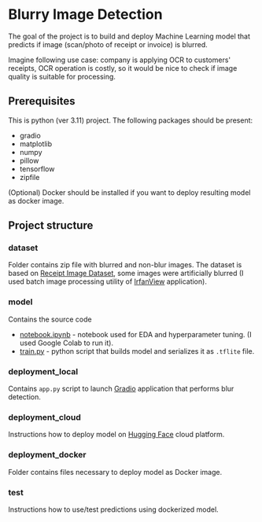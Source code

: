 # Blurry Image Detection

The goal of the project is to build and deploy Machine Learning model that predicts if image (scan/photo of receipt or invoice) is blurred. 

Imagine following use case: company is applying OCR to customers' receipts, OCR operation is costly, so it would be nice to check if image quality is suitable for processing.


## Prerequisites

This is python (ver 3.11) project. The following packages should be present:
- gradio
- matplotlib
- numpy
- pillow
- tensorflow
- zipfile

(Optional) Docker should be installed if you want to deploy resulting model as docker image.    


## Project structure

### dataset
Folder contains zip file with blurred and non-blur images. The dataset is based on [Receipt Image Dataset](https://expressexpense.com/blog/free-receipt-images-ocr-machine-learning-dataset/), 
some images were artificially blurred (I used batch image processing utility of [IrfanView](https://www.irfanview.com/) application).

### model
Contains the source code  
- [notebook.ipynb](model/notebook.ipynb) - notebook used for EDA and hyperparameter tuning. (I used Google Colab to run it).
- [train.py](model/train.py) - python script that builds model and serializes it as `.tflite` file.

### deployment_local
Contains `app.py` script to launch [Gradio](https://www.gradio.app/) application that performs blur detection.

### deployment_cloud
Instructions how to deploy model on [Hugging Face](https://huggingface.co/) cloud platform. 

### deployment_docker
Folder contains files necessary to deploy model as Docker image.

### test
Instructions how to use/test predictions using dockerized model. 

